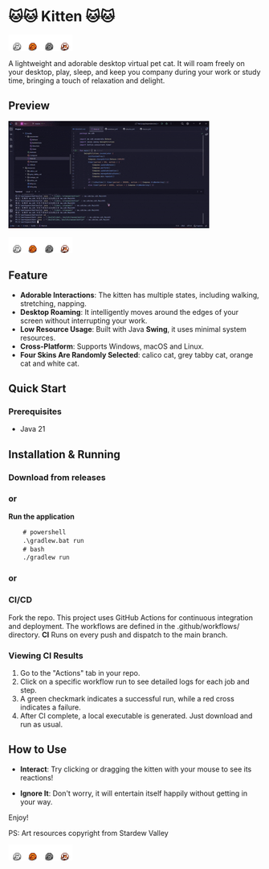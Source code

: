 # 🐱🐱 Kitten 🐱🐱

![curled_1.png](src/main/resources/white_cat/curled/curled_1.png)![curled_1.png](src/main/resources/orange_cat/curled/curled_1.png)![curled_1.png](src/main/resources/grey_tabby_cat/curled/curled_1.png)![curled_1.png](src/main/resources/calico_cat/curled/curled_1.png)

A lightweight and adorable desktop virtual pet cat. It will roam freely on your desktop, play, sleep, and keep you
company during your work or study time, bringing a touch of relaxation and delight.

## Preview

![video.gif](doc/video.gif)

![curled_1.png](src/main/resources/white_cat/curled/curled_1.png)![curled_1.png](src/main/resources/orange_cat/curled/curled_1.png)![curled_1.png](src/main/resources/grey_tabby_cat/curled/curled_1.png)![curled_1.png](src/main/resources/calico_cat/curled/curled_1.png)

## Feature

- **Adorable Interactions**: The kitten has multiple states, including walking, stretching, napping.
- **Desktop Roaming**: It intelligently moves around the edges of your screen without interrupting your work.
- **Low Resource Usage**: Built with Java **Swing**, it uses minimal system resources.
- **Cross-Platform**: Supports Windows, macOS and Linux.
- **Four Skins Are Randomly Selected**: calico cat, grey tabby cat, orange cat and white cat.

## Quick Start

### Prerequisites

- Java 21

## Installation & Running

### **Download from releases**

### or

**Run the application**

```cmd
    # powershell
    .\gradlew.bat run
    # bash
    ./gradlew run
```

### or

### **CI/CD**

Fork the repo.
This project uses GitHub Actions for continuous integration and deployment. The workflows are defined in the
.github/workflows/ directory.
**CI** Runs on every push and dispatch to the main branch.

### Viewing CI Results

1. Go to the "Actions" tab in your repo.
2. Click on a specific workflow run to see detailed logs for each job and step.
3. A green checkmark indicates a successful run, while a red cross indicates a failure.
4. After CI complete, a local executable is generated. Just download and run as usual.

## How to Use

- **Interact**: Try clicking or dragging the kitten with your mouse to see its reactions!

- **Ignore It**: Don't worry, it will entertain itself happily without getting in your way.

Enjoy!

PS: Art resources copyright from Stardew Valley

![curled_1.png](src/main/resources/white_cat/curled/curled_1.png)![curled_1.png](src/main/resources/orange_cat/curled/curled_1.png)![curled_1.png](src/main/resources/grey_tabby_cat/curled/curled_1.png)![curled_1.png](src/main/resources/calico_cat/curled/curled_1.png)
